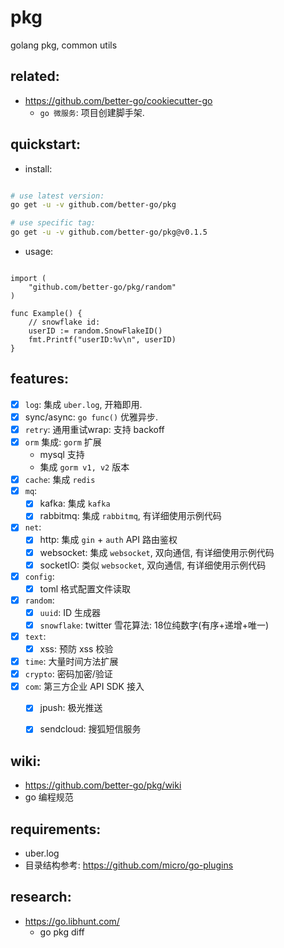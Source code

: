# pkg
golang pkg, common utils

## related:

- https://github.com/better-go/cookiecutter-go
    - `go 微服务`: 项目创建脚手架.

## quickstart:

- install:

```bash 

# use latest version:
go get -u -v github.com/better-go/pkg

# use specific tag:
go get -u -v github.com/better-go/pkg@v0.1.5

```

- usage:

```golang 

import (
	"github.com/better-go/pkg/random"
)

func Example() {
	// snowflake id:
	userID := random.SnowFlakeID()
	fmt.Printf("userID:%v\n", userID)
}

```


## features:

- [x] `log`: 集成 `uber.log`, 开箱即用.
- [x] sync/async: `go func()` 优雅异步.
- [x] `retry`: 通用重试wrap: 支持 backoff
- [x] `orm` 集成: `gorm` 扩展
    - mysql 支持
    - 集成 `gorm v1, v2` 版本
- [x] `cache`: 集成 `redis`
- [x] `mq`: 
    - [x] kafka: 集成 `kafka`
    - [x] rabbitmq: 集成 `rabbitmq`, 有详细使用示例代码
- [x] `net`:
    - [x] http: 集成 `gin` + `auth` API 路由鉴权
    - [x] websocket: 集成 `websocket`, 双向通信, 有详细使用示例代码
    - [x] socketIO: 类似 `websocket`, 双向通信, 有详细使用示例代码
- [x] `config`:
    - [x] toml 格式配置文件读取
- [x] `random`:
    - [x] `uuid`: ID 生成器
    - [x] `snowflake`: twitter 雪花算法: 18位纯数字(有序+递增+唯一)
- [x] `text`:
    - [x] xss: 预防 xss 校验
- [x] `time`: 大量时间方法扩展
- [x] `crypto`: 密码加密/验证
- [x] `com`: 第三方企业 API SDK 接入
    - [x] jpush: 极光推送
    - [x] sendcloud: 搜狐短信服务


## wiki:

- https://github.com/better-go/pkg/wiki
- go 编程规范

## requirements:

- uber.log
- 目录结构参考: https://github.com/micro/go-plugins


## research:

- https://go.libhunt.com/
    - go pkg diff

